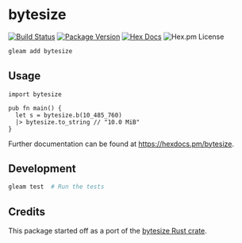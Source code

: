 # bytesize

[![Build Status](https://api.cirrus-ci.com/github/wezm/bytesize.svg)](https://cirrus-ci.com/github/wezm/bytesize)
[![Package Version](https://img.shields.io/hexpm/v/bytesize)](https://hex.pm/packages/bytesize)
[![Hex Docs](https://img.shields.io/badge/hex-docs-ffaff3)](https://hexdocs.pm/bytesize/)
![Hex.pm License](https://img.shields.io/hexpm/l/bytesize)


```sh
gleam add bytesize
```

## Usage

```gleam
import bytesize

pub fn main() {
  let s = bytesize.b(10_485_760)
  |> bytesize.to_string // "10.0 MiB"
}
```

Further documentation can be found at <https://hexdocs.pm/bytesize>.

## Development

```sh
gleam test  # Run the tests
```

## Credits

This package started off as a port of the [bytesize Rust crate](https://lib.rs/crates/bytesize).
